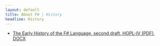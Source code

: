 ```yaml
---
layout: default
title: About F# | History
headline: History
---
```


* [The Early History of the F# Language, second draft, HOPL-IV (PDF)](hopl-draft-3b.pdf), [DOCX](hopl-draft-3b.docx) 

